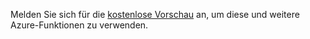 Melden Sie sich für die [kostenlose Vorschau][kostenlose Vorschau] an, um diese und weitere Azure-Funktionen zu verwenden.

  [kostenlose Vorschau]: https://account.windowsazure.com/PreviewFeatures
